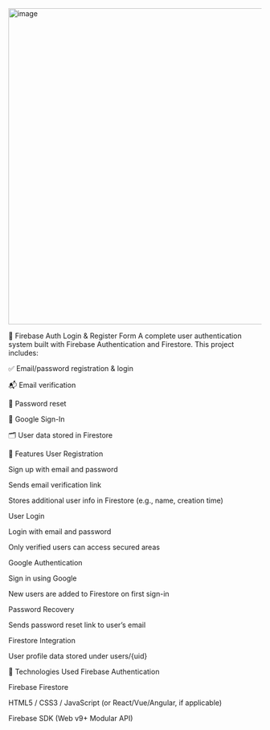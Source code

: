 <img width="534" height="630" alt="image" src="https://github.com/user-attachments/assets/de583467-58d6-4359-971a-00a90817338f" />

🔐 Firebase Auth Login & Register Form
A complete user authentication system built with Firebase Authentication and Firestore. This project includes:

✅ Email/password registration & login

📬 Email verification

🔑 Password reset

🔐 Google Sign-In

🗂 User data stored in Firestore

🚀 Features
User Registration

Sign up with email and password

Sends email verification link

Stores additional user info in Firestore (e.g., name, creation time)

User Login

Login with email and password

Only verified users can access secured areas

Google Authentication

Sign in using Google

New users are added to Firestore on first sign-in

Password Recovery

Sends password reset link to user’s email

Firestore Integration

User profile data stored under users/{uid}

🧰 Technologies Used
Firebase Authentication

Firebase Firestore

HTML5 / CSS3 / JavaScript (or React/Vue/Angular, if applicable)

Firebase SDK (Web v9+ Modular API)

